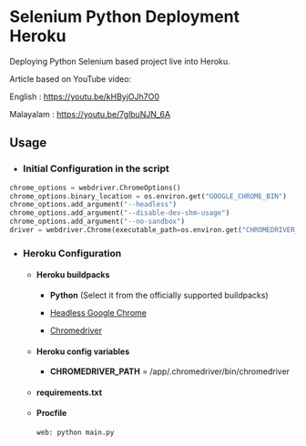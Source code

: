 # Selenium Python Deployment Heroku

Deploying Python Selenium based project live into Heroku.

Article based on YouTube video:

English : https://youtu.be/kHByjOJh7O0

Malayalam : https://youtu.be/7glbuNJN_6A

## Usage

* ### Initial Configuration in the script

```python
chrome_options = webdriver.ChromeOptions()
chrome_options.binary_location = os.environ.get("GOOGLE_CHROME_BIN")
chrome_options.add_argument("--headless")
chrome_options.add_argument("--disable-dev-shm-usage")
chrome_options.add_argument("--no-sandbox")
driver = webdriver.Chrome(executable_path=os.environ.get("CHROMEDRIVER_PATH"), options=chrome_options)
```

* ### Heroku Configuration
  * #### Heroku buildpacks

    * **Python** (Select it from the officially supported buildpacks)

    * [Headless Google Chrome](https://github.com/heroku/heroku-buildpack-google-chrome)

    * [Chromedriver](https://github.com/heroku/heroku-buildpack-chromedriver)

  * #### Heroku config variables
  
    * **CHROMEDRIVER_PATH** = /app/.chromedriver/bin/chromedriver

  * #### requirements.txt
 
  * #### Procfile
    ```bash
    web: python main.py
    ```
